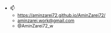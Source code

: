 - 📫  
    - https://aminzarei72.github.io/AminZarei72/
    - aminzarei.work@gmail.com
    - @AminZarei72_w
<!---
AminZarei72/AminZarei72 is a ✨ special ✨ repository because its `README.md` (this file) appears on your GitHub profile.
You can click the Preview link to take a look at your changes.
--->
